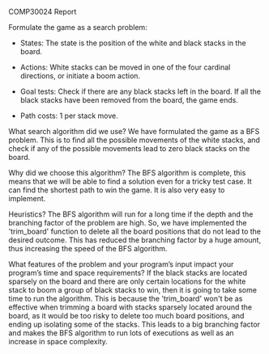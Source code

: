 COMP30024 Report

Formulate the game as a search problem:

* States: The state is the position of the white and black stacks in the board.

* Actions: White stacks can be moved in one of the four cardinal directions, or initiate a boom action.

* Goal tests: Check if there are any black stacks left in the board. If all the black stacks have been removed from the board, the game ends.

* Path costs: 1 per stack move.

What search algorithm did we use?
We have formulated the game as a BFS problem. This is to find all the possible movements of the white stacks, and check if any of the possible movements lead to zero black stacks on the board.

Why did we choose this algorithm?
The BFS algorithm is complete, this means that we will be able to find a solution even for a tricky test case. 
It can find the shortest path to win the game.
It is also very easy to implement.

Heuristics?
The BFS algorithm will run for a long time if the depth and the branching factor of the problem are high. So, we have implemented the 'trim_board' function to delete all the board positions that do not lead to the desired outcome. This has reduced the branching factor by a huge amount, thus increasing the speed of the BFS algorithm.

What features of the problem and your program’s input impact your program’s time and space requirements?
If the black stacks are located sparsely on the board and there are only certain locations for the white stack to boom a group of black stacks to win, then it is going to take some time to run the algorithm. This is because the 'trim_board' won't be as effective when trimming a board with stacks sparsely located around the board, as it would be too risky to delete too much board positions, and ending up isolating some of the stacks. This leads to a big branching factor and makes the BFS algorithm to run lots of executions as well as an increase in space complexity.
